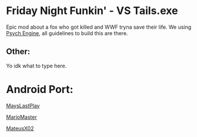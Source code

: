 # Friday Night Funkin' - VS Tails.exe
Epic mod about a fox who got killed and WWF tryna save their life.
We using [Psych Engine](https://github.com/ShadowMario/FNF-PsychEngine), all guidelines to build this are there.

## Other:
Yo idk what to type here.

# Android Port:
[MaysLastPlay](https://youtube.com/@MaysLastPlay)

[MarioMaster](https://youtube.com/@MarioMaster39)

[MateusX02](https://youtube.com/@MateusX02)
